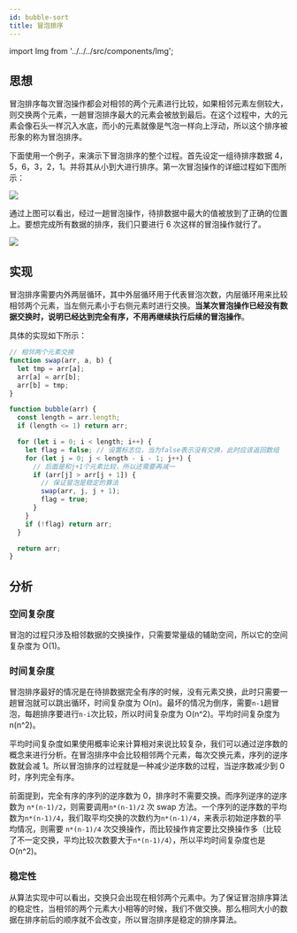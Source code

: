 ```yaml
---
id: bubble-sort
title: 冒泡排序
---
```


import Img from '../../../src/components/Img';

## 思想

冒泡排序每次冒泡操作都会对相邻的两个元素进行比较，如果相邻元素左侧较大，则交换两个元素，一趟冒泡排序最大的元素会被放到最后。在这个过程中，大的元素会像石头一样沉入水底，而小的元素就像是气泡一样向上浮动，所以这个排序被形象的称为冒泡排序。

下面使用一个例子，来演示下冒泡排序的整个过程。首先设定一组待排序数据 4，5，6，3，2，1。并将其从小到大进行排序。第一次冒泡操作的详细过程如下图所示：

<Img w="500"  origin="https://time.geekbang.org/column/article/41802?utm_source=pinpaizhuanqu&utm_medium=geektime&utm_campaign=guanwang&utm_term=guanwang&utm_content=0511" legend="一趟冒泡操作" src='https://cosmos-x.oss-cn-hangzhou.aliyuncs.com/20200621170312.png'/>

通过上图可以看出，经过一趟冒泡操作，待排数据中最大的值被放到了正确的位置上。要想完成所有数据的排序，我们只要进行 6 次这样的冒泡操作就行了。

<Img w="500" src='https://cosmos-x.oss-cn-hangzhou.aliyuncs.com/20200621171538.png'/>

## 实现

冒泡排序需要内外两层循环，其中外层循环用于代表冒泡次数，内层循环用来比较相邻两个元素，当左侧元素小于右侧元素时进行交换。**当某次冒泡操作已经没有数据交换时，说明已经达到完全有序，不用再继续执行后续的冒泡操作**。

具体的实现如下所示：

```js
// 相邻两个元素交换
function swap(arr, a, b) {
  let tmp = arr[a];
  arr[a] = arr[b];
  arr[b] = tmp;
}

function bubble(arr) {
  const length = arr.length;
  if (length <= 1) return arr;

  for (let i = 0; i < length; i++) {
    let flag = false; // 设置标志位，当为false表示没有交换，此时应该返回数组
    for (let j = 0; j < length - i - 1; j++) {
      // 后面是和j+1个元素比较，所以还需要再减一
      if (arr[j] > arr[j + 1]) {
        // 保证冒泡是稳定的算法
        swap(arr, j, j + 1);
        flag = true;
      }
    }
    if (!flag) return arr;
  }

  return arr;
}
```

## 分析

### 空间复杂度

冒泡的过程只涉及相邻数据的交换操作，只需要常量级的辅助空间，所以它的空间复杂度为 O(1)。

### 时间复杂度

冒泡排序最好的情况是在待排数据完全有序的时候，没有元素交换，此时只需要一趟冒泡就可以跳出循环，时间复杂度为 O(n)。最坏的情况为倒序，需要`n-1`趟冒泡，每趟排序要进行`n-i`次比较，所以时间复杂度为 O(n^2)。平均时间复杂度为 n(n^2)。

平均时间复杂度如果使用概率论来计算相对来说比较复杂，我们可以通过逆序数的概念来进行分析。在冒泡排序中会比较相邻两个元素，每次交换元素，序列的逆序数就会减 1。所以冒泡排序的过程就是一种减少逆序数的过程，当逆序数减少到 0 时，序列完全有序。

前面提到，完全有序的序列的逆序数为 0，排序时不需要交换。而序列逆序的逆序数为 `n*(n-1)/2`，则需要调用`n*(n-1)/2` 次 swap 方法。一个序列的逆序数的平均数为`n*(n-1)/4`，我们取平均交换的次数约为`n*(n-1)/4`，来表示初始逆序数的平均情况，则需要 `n*(n-1)/4` 次交换操作，而比较操作肯定要比交换操作多（比较了不一定交换，平均比较次数要大于`n*(n-1)/4`），所以平均时间复杂度也是 O(n^2)。

### 稳定性

从算法实现中可以看出，交换只会出现在相邻两个元素中。为了保证冒泡排序算法的稳定性，当相邻的两个元素大小相等的时候，我们不做交换。那么相同大小的数据在排序前后的顺序就不会改变，所以冒泡排序是稳定的排序算法。
